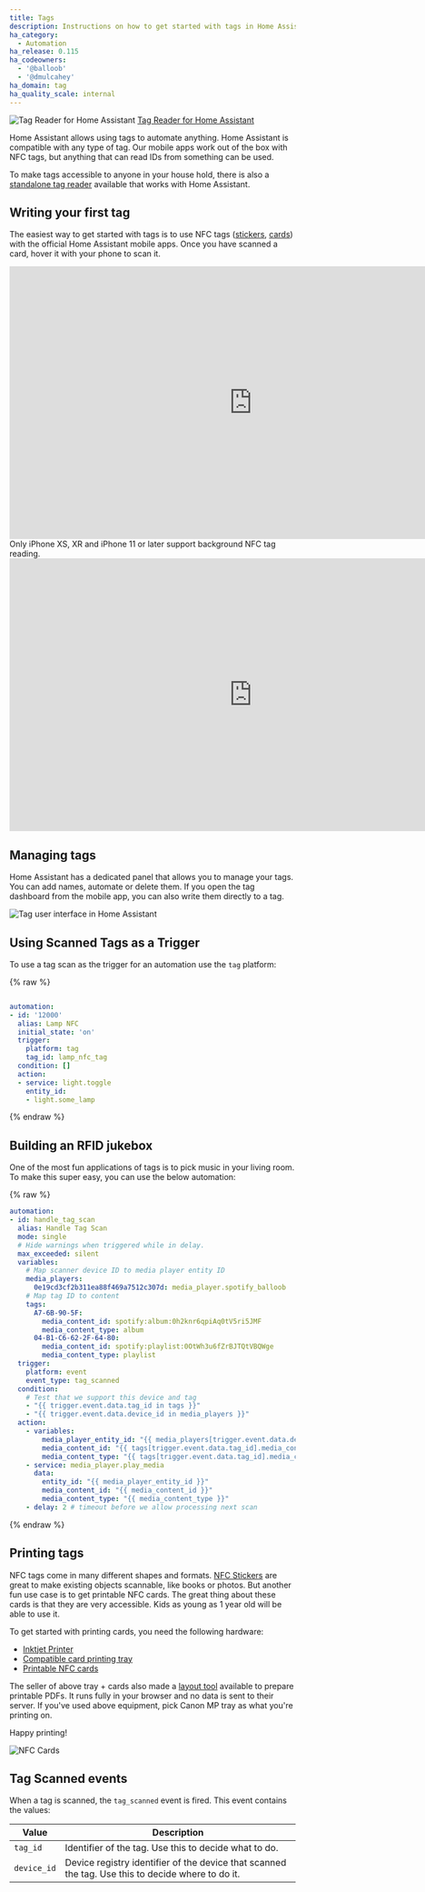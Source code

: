 ```yaml
---
title: Tags
description: Instructions on how to get started with tags in Home Assistant
ha_category:
  - Automation
ha_release: 0.115
ha_codeowners:
  - '@balloob'
  - '@dmulcahey'
ha_domain: tag
ha_quality_scale: internal
---
```


<p class='img'>
<img src="/images/blog/2020-09-15-home-assistant-tags/tag-reader.jpg" alt="Tag Reader for Home Assistant">
<a href="https://github.com/adonno/tagreader">Tag Reader for Home Assistant</a>
</p>

Home Assistant allows using tags to automate anything. Home Assistant is compatible with any type of tag. Our mobile apps work out of the box with NFC tags, but anything that can read IDs from something can be used.

To make tags accessible to anyone in your house hold, there is also a [standalone tag reader](https://github.com/adonno/tagreader) available that works with Home Assistant.

## Writing your first tag

The easiest way to get started with tags is to use NFC tags ([stickers](https://amzn.to/3bQU0nN), [cards](https://amzn.to/2RlqPzM)) with the official Home Assistant mobile apps. Once you have scanned a card, hover it with your phone to scan it.

<div class="videoWrapper">
  <iframe width="853" height="480" src="https://www.youtube-nocookie.com/embed/Xc120lClUgA" frameborder="0" allow="autoplay; encrypted-media" allowfullscreen></iframe>
</div>

<div class='note' data-title='for iPhone users'>
Only iPhone XS, XR and iPhone 11 or later support background NFC tag reading.
</div>

<div class="videoWrapper">
  <iframe width="853" height="480" src="https://www.youtube-nocookie.com/embed/xE7wm1bxRLs" frameborder="0" allow="autoplay; encrypted-media" allowfullscreen></iframe>
</div>

## Managing tags

Home Assistant has a dedicated panel that allows you to manage your tags. You can add names, automate or delete them. If you open the tag dashboard from the mobile app, you can also write them directly to a tag.

![Tag user interface in Home Assistant](/images/blog/2020-09-15-home-assistant-tags/tag-ui.gif)


## Using Scanned Tags as a Trigger

To use a tag scan as the trigger for an automation use the ```tag``` platform:

{% raw %}

```yaml

automation:
- id: '12000'
  alias: Lamp NFC
  initial_state: 'on'
  trigger:
    platform: tag
    tag_id: lamp_nfc_tag
  condition: []
  action:
  - service: light.toggle
    entity_id:
    - light.some_lamp
```
{% endraw %}


## Building an RFID jukebox

One of the most fun applications of tags is to pick music in your living room. To make this super easy, you can use the below automation:

{% raw %}

```yaml
automation:
- id: handle_tag_scan
  alias: Handle Tag Scan
  mode: single
  # Hide warnings when triggered while in delay.
  max_exceeded: silent
  variables:
    # Map scanner device ID to media player entity ID
    media_players:
      0e19cd3cf2b311ea88f469a7512c307d: media_player.spotify_balloob
    # Map tag ID to content
    tags:
      A7-6B-90-5F:
        media_content_id: spotify:album:0h2knr6qpiAq0tV5ri5JMF
        media_content_type: album
      04-B1-C6-62-2F-64-80:
        media_content_id: spotify:playlist:0OtWh3u6fZrBJTQtVBQWge
        media_content_type: playlist
  trigger:
    platform: event
    event_type: tag_scanned
  condition:
    # Test that we support this device and tag
    - "{{ trigger.event.data.tag_id in tags }}"
    - "{{ trigger.event.data.device_id in media_players }}"
  action:
    - variables:
        media_player_entity_id: "{{ media_players[trigger.event.data.device_id] }}"
        media_content_id: "{{ tags[trigger.event.data.tag_id].media_content_id }}"
        media_content_type: "{{ tags[trigger.event.data.tag_id].media_content_type }}"
    - service: media_player.play_media
      data:
        entity_id: "{{ media_player_entity_id }}"
        media_content_id: "{{ media_content_id }}"
        media_content_type: "{{ media_content_type }}"
    - delay: 2 # timeout before we allow processing next scan
```

{% endraw %}

## Printing tags

NFC tags come in many different shapes and formats. [NFC Stickers](https://amzn.to/3bQU0nN) are great to make existing objects scannable, like books or photos. But another fun use case is to get printable NFC cards. The great thing about these cards is that they are very accessible. Kids as young as 1 year old will be able to use it.

To get started with printing cards, you need the following hardware:

- [Inktjet Printer](https://amzn.to/3khMrts)
- [Compatible card printing tray](https://amzn.to/3hq59x2)
- [Printable NFC cards](https://amzn.to/3iqHpKx)

The seller of above tray + cards also made a [layout tool](https://brainstormidsupply.com/id-card-printing-layout-tool.html/) available to prepare printable PDFs. It runs fully in your browser and no data is sent to their server. If you've used above equipment, pick Canon MP tray as what you're printing on.

Happy printing!

![NFC Cards](/images/blog/2020-09-15-home-assistant-tags/cards.jpg)

## Tag Scanned events

When a tag is scanned, the `tag_scanned` event is fired. This event contains the values:

| Value | Description |
| - | - |
| `tag_id` | Identifier of the tag. Use this to decide what to do.
| `device_id` | Device registry identifier of the device that scanned the tag. Use this to decide where to do it.
